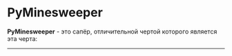 # PyMinesweeper
**PyMinesweeper** - это сапёр, отличительной чертой которого является эта черта:
____